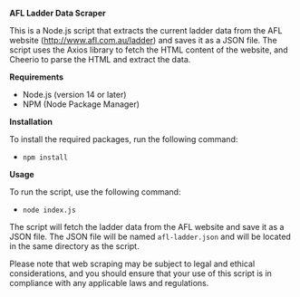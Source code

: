 **AFL Ladder Data Scraper**

This is a Node.js script that extracts the current ladder data from the AFL website (http://www.afl.com.au/ladder) and saves it as a JSON file. The script uses the Axios library to fetch the HTML content of the website, and Cheerio to parse the HTML and extract the data.

**Requirements**

- Node.js (version 14 or later)
- NPM (Node Package Manager)

**Installation**

To install the required packages, run the following command:

 - `npm install`

**Usage**

To run the script, use the following command:

 - `node index.js`

The script will fetch the ladder data from the AFL website and save it as a JSON file. The JSON file will be named `afl-ladder.json` and will be located in the same directory as the script.

Please note that web scraping may be subject to legal and ethical considerations, and you should ensure that your use of this script is in compliance with any applicable laws and regulations.
